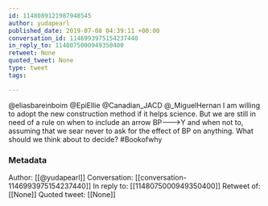```yaml
---
id: 1148089121987948545
author: yudapearl
published_date: 2019-07-08 04:39:11 +00:00
conversation_id: 1146993975154237440
in_reply_to: 1148075000949350400
retweet: None
quoted_tweet: None
type: tweet
tags:

---
```


@eliasbareinboim @EpiEllie @Canadian_JACD @_MiguelHernan I am willing to adopt the new construction method if it helps science. But we are still in need of a rule on when to include an arrow BP---&gt;Y and when not to, assuming that we sear never to ask for the effect of BP on anything. What should we think about to decide? #Bookofwhy

### Metadata

Author: [[@yudapearl]]
Conversation: [[conversation-1146993975154237440]]
In reply to: [[1148075000949350400]]
Retweet of: [[None]]
Quoted tweet: [[None]]

